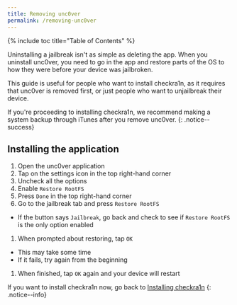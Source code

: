 ```yaml
---
title: Removing unc0ver
permalink: /removing-unc0ver
---
```


{% include toc title="Table of Contents" %}

Uninstalling a jailbreak isn't as simple as deleting the app. When you uninstall unc0ver, you need to go in the app and restore parts of the OS to how they were before your device was jailbroken.

This guide is useful for people who want to install checkra1n, as it requires that unc0ver is removed first, or just people who want to unjailbreak their device.

If you're proceeding to installing checkra1n, we recommend making a system backup through iTunes after you remove unc0ver.
{: .notice--success}

## Installing the application

1. Open the unc0ver application
1. Tap on the settings icon in the top right-hand corner
1. Uncheck all the options
1. Enable `Restore RootFS`
1. Press `Done` in the top right-hand corner
1. Go to the jailbreak tab and press `Restore RootFS`
  - If the button says `Jailbreak`, go back and check to see if `Restore RootFS` is the only option enabled
1. When prompted about restoring, tap `OK`
  - This may take some time
  - If it fails, try again from the beginning
1. When finished, tap `OK` again and your device will restart

If you want to install checkra1n now, go back to [Installing checkra1n](installing-checkra1n)
{: .notice--info}
